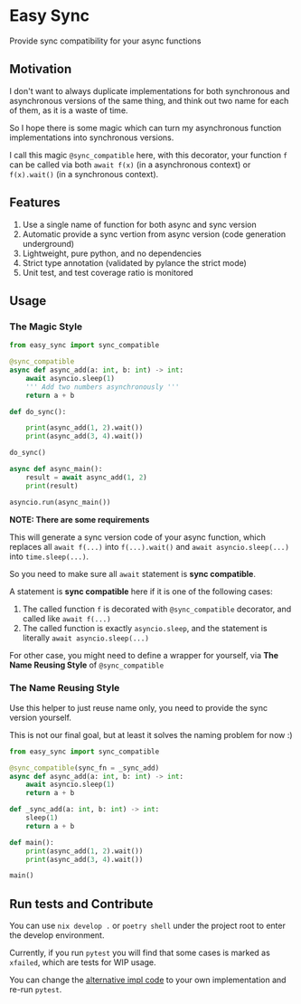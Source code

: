 Easy Sync
=========

Provide sync compatibility for your async functions

Motivation
----------

I don't want to always duplicate implementations for both synchronous and asynchronous versions of the same thing, and think out two name for each of them, as it is a waste of time.

So I hope there is some magic which can turn my asynchronous function implementations into synchronous versions.

I call this magic `@sync_compatible` here, with this decorator, your function `f` can be called via both `await f(x)` (in a asynchronous context) or `f(x).wait()` (in a synchronous context).


Features
--------

1. Use a single name of function for both async and sync version
2. Automatic provide a sync vertion from async version (code generation underground)
3. Lightweight, pure python, and no dependencies
4. Strict type annotation (validated by pylance the strict mode)
5. Unit test, and test coverage ratio is monitored

Usage
-----

### The Magic Style

```python
from easy_sync import sync_compatible

@sync_compatible
async def async_add(a: int, b: int) -> int:
    await asyncio.sleep(1)
    ''' Add two numbers asynchronously '''
    return a + b

def do_sync():

    print(async_add(1, 2).wait())
    print(async_add(3, 4).wait())

do_sync()

async def async_main():
    result = await async_add(1, 2)
    print(result)

asyncio.run(async_main())
```

**NOTE: There are some requirements**

This will generate a sync version code of your async function, which replaces all `await f(...)` into `f(...).wait()` and `await asyncio.sleep(...)` into `time.sleep(...)`.

So you need to make sure all `await` statement is **sync compatible**.

A statement is **sync compatible** here if it is one of the following cases:

1. The called function `f` is decorated with `@sync_compatible` decorator, and called like `await f(...)`
2. The called function is exactly `asyncio.sleep`, and the statement is literally `await asyncio.sleep(...)`

For other case, you might need to define a wrapper for yourself, via **The Name Reusing Style** of `@sync_compatible`


### The Name Reusing Style

Use this helper to just reuse name only, you need to provide the sync version yourself.

This is not our final goal, but at least it solves the naming problem for now :)

```python
from easy_sync import sync_compatible

@sync_compatible(sync_fn = _sync_add)
async def async_add(a: int, b: int) -> int:
    await asyncio.sleep(1)
    return a + b

def _sync_add(a: int, b: int) -> int:
    sleep(1)
    return a + b

def main():
    print(async_add(1, 2).wait())
    print(async_add(3, 4).wait())

main()
```


Run tests and Contribute
------------------------

You can use `nix develop .` or `poetry shell` under the project root to enter the develop environment.

Currently, if you run `pytest` you will find that some cases is marked as `xfailed`, which are tests for WIP usage.

You can change the [alternative impl code](/test/asyncer_impl/test_asyncer_impl.py) to your own implementation and re-run `pytest`.
